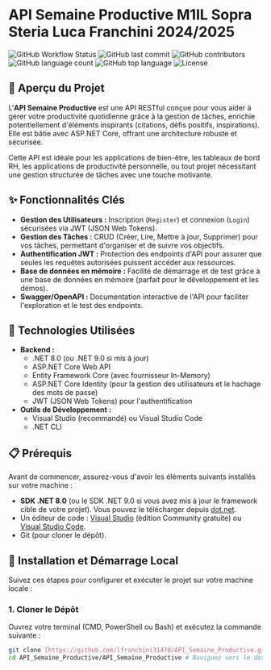 # API Semaine Productive  M1IL Sopra Steria Luca Franchini 2024/2025

![GitHub Workflow Status](https://img.shields.io/github/workflow/status/lfranchini31470/API_Semaine_Productive/CI)
![GitHub last commit](https://img.shields.io/github/last-commit/lfranchini31470/API_Semaine_Productive)
![GitHub contributors](https://img.shields.io/github/contributors/lfranchini31470/API_Semaine_Productive)
![GitHub language count](https://img.shields.io/github/languages/count/lfranchini31470/API_Semaine_Productive)
![GitHub top language](https://img.shields.io/github/languages/top/lfranchini31470/API_Semaine_Productive)
![License](https://img.shields.io/github/license/lfranchini31470/API_Semaine_Productive)

## 🎯 Aperçu du Projet

L'**API Semaine Productive** est une API RESTful conçue pour vous aider à gérer votre productivité quotidienne grâce à la gestion de tâches, enrichie potentiellement d'éléments inspirants (citations, défis positifs, inspirations). Elle est bâtie avec ASP.NET Core, offrant une architecture robuste et sécurisée.

Cette API est idéale pour les applications de bien-être, les tableaux de bord RH, les applications de productivité personnelle, ou tout projet nécessitant une gestion structurée de tâches avec une touche motivante.

## ✨ Fonctionnalités Clés

* **Gestion des Utilisateurs :** Inscription (`Register`) et connexion (`Login`) sécurisées via JWT (JSON Web Tokens).
* **Gestion des Tâches :** CRUD (Créer, Lire, Mettre à jour, Supprimer) pour vos tâches, permettant d'organiser et de suivre vos objectifs.
* **Authentification JWT :** Protection des endpoints d'API pour assurer que seules les requêtes autorisées puissent accéder aux ressources.
* **Base de données en mémoire :** Facilité de démarrage et de test grâce à une base de données en mémoire (parfait pour le développement et les démos).
* **Swagger/OpenAPI :** Documentation interactive de l'API pour faciliter l'exploration et le test des endpoints.

## 🚀 Technologies Utilisées

* **Backend :**
    * .NET 8.0 (ou .NET 9.0 si mis à jour)
    * ASP.NET Core Web API
    * Entity Framework Core (avec fournisseur In-Memory)
    * ASP.NET Core Identity (pour la gestion des utilisateurs et le hachage des mots de passe)
    * JWT (JSON Web Tokens) pour l'authentification
* **Outils de Développement :**
    * Visual Studio (recommandé) ou Visual Studio Code
    * .NET CLI

## 📋 Prérequis

Avant de commencer, assurez-vous d'avoir les éléments suivants installés sur votre machine :

* **SDK .NET 8.0** (ou le SDK .NET 9.0 si vous avez mis à jour le framework cible de votre projet). Vous pouvez le télécharger depuis [dot.net](https://dotnet.microsoft.com/download).
* Un éditeur de code : [Visual Studio](https://visualstudio.microsoft.com/) (édition Community gratuite) ou [Visual Studio Code](https://code.visualstudio.com/).
* Git (pour cloner le dépôt).

## 🚀 Installation et Démarrage Local

Suivez ces étapes pour configurer et exécuter le projet sur votre machine locale :

### 1. Cloner le Dépôt

Ouvrez votre terminal (CMD, PowerShell ou Bash) et exécutez la commande suivante :

```bash
git clone [https://github.com/lfranchini31470/API_Semaine_Productive.git](https://github.com/lfranchini31470/API_Semaine_Productive.git)
cd API_Semaine_Productive/API_Semaine_Productive # Naviguez vers le dossier du projet